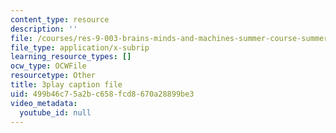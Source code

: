 ```yaml
---
content_type: resource
description: ''
file: /courses/res-9-003-brains-minds-and-machines-summer-course-summer-2015/499b46c75a2bc658fcd8670a28899be3_A4R2PQOHT2w.srt
file_type: application/x-subrip
learning_resource_types: []
ocw_type: OCWFile
resourcetype: Other
title: 3play caption file
uid: 499b46c7-5a2b-c658-fcd8-670a28899be3
video_metadata:
  youtube_id: null
---
```

